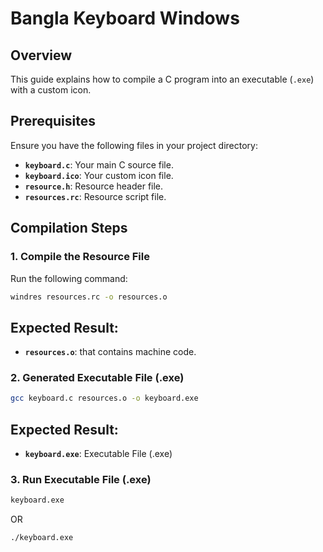 # **Bangla Keyboard Windows**

## **Overview**

This guide explains how to compile a C program into an executable (`.exe`) with a custom icon.

## **Prerequisites**

Ensure you have the following files in your project directory:

- **`keyboard.c`**: Your main C source file.
- **`keyboard.ico`**: Your custom icon file.
- **`resource.h`**: Resource header file.
- **`resources.rc`**: Resource script file.

## **Compilation Steps**

### 1. Compile the Resource File

Run the following command:

```bash
windres resources.rc -o resources.o
```
## Expected Result:

- **`resources.o`**: that contains machine code.

### 2. Generated Executable File (.exe)
```bash
gcc keyboard.c resources.o -o keyboard.exe
```
## Expected Result:

- **`keyboard.exe`**: Executable File (.exe)

### 3. Run Executable File (.exe)

```bash
keyboard.exe
```
OR
```bash
./keyboard.exe
```
